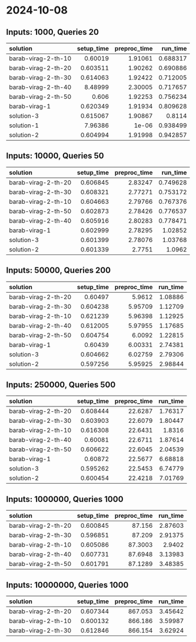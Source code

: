 # 2024-10-08

## Inputs: 1000, Queries 20

| solution            |   setup_time |   preproc_time |   run_time |
|:--------------------|-------------:|---------------:|-----------:|
| barab-virag-2-th-10 |     0.60019  |        1.91061 |   0.688317 |
| barab-virag-2-th-20 |     0.603511 |        1.90262 |   0.690886 |
| barab-virag-2-th-30 |     0.614063 |        1.92422 |   0.712005 |
| barab-virag-2-th-40 |     8.48999  |        2.30005 |   0.717657 |
| barab-virag-2-th-50 |     0.606    |        1.92253 |   0.756234 |
| barab-virag-1       |     0.620349 |        1.91934 |   0.809628 |
| solution-3          |     0.615067 |        1.90867 |   0.8114   |
| solution-1          |     7.96386  |        1e-06   |   0.938499 |
| solution-2          |     0.604994 |        1.91998 |   0.942857 |

## Inputs: 10000, Queries 50

| solution            |   setup_time |   preproc_time |   run_time |
|:--------------------|-------------:|---------------:|-----------:|
| barab-virag-2-th-20 |     0.606845 |        2.83247 |   0.749628 |
| barab-virag-2-th-30 |     0.608321 |        2.77271 |   0.753172 |
| barab-virag-2-th-10 |     0.604663 |        2.79766 |   0.767376 |
| barab-virag-2-th-50 |     0.602873 |        2.78426 |   0.776537 |
| barab-virag-2-th-40 |     0.605916 |        2.80283 |   0.778471 |
| barab-virag-1       |     0.602999 |        2.78295 |   1.02852  |
| solution-3          |     0.601399 |        2.78076 |   1.03768  |
| solution-2          |     0.601339 |        2.7751  |   1.0962   |

## Inputs: 50000, Queries 200

| solution            |   setup_time |   preproc_time |   run_time |
|:--------------------|-------------:|---------------:|-----------:|
| barab-virag-2-th-20 |     0.60497  |        5.9612  |    1.08886 |
| barab-virag-2-th-30 |     0.604238 |        5.95709 |    1.12709 |
| barab-virag-2-th-10 |     0.621239 |        5.96398 |    1.12925 |
| barab-virag-2-th-40 |     0.612005 |        5.97955 |    1.17685 |
| barab-virag-2-th-50 |     0.604754 |        6.0092  |    1.22815 |
| barab-virag-1       |     0.60439  |        6.00331 |    2.74381 |
| solution-3          |     0.604662 |        6.02759 |    2.79306 |
| solution-2          |     0.597256 |        5.95925 |    2.98844 |

## Inputs: 250000, Queries 500

| solution            |   setup_time |   preproc_time |   run_time |
|:--------------------|-------------:|---------------:|-----------:|
| barab-virag-2-th-20 |     0.608444 |        22.6287 |    1.76317 |
| barab-virag-2-th-30 |     0.603903 |        22.6079 |    1.80447 |
| barab-virag-2-th-10 |     0.616308 |        22.6431 |    1.8316  |
| barab-virag-2-th-40 |     0.60081  |        22.6711 |    1.87614 |
| barab-virag-2-th-50 |     0.606622 |        22.6045 |    2.04539 |
| barab-virag-1       |     0.60872  |        22.5677 |    6.68818 |
| solution-3          |     0.595262 |        22.5453 |    6.74779 |
| solution-2          |     0.600454 |        22.4218 |    7.01769 |

## Inputs: 1000000, Queries 1000

| solution            |   setup_time |   preproc_time |   run_time |
|:--------------------|-------------:|---------------:|-----------:|
| barab-virag-2-th-20 |     0.600845 |        87.156  |    2.87603 |
| barab-virag-2-th-30 |     0.596851 |        87.209  |    2.91375 |
| barab-virag-2-th-10 |     0.605086 |        87.3003 |    2.9402  |
| barab-virag-2-th-40 |     0.607731 |        87.6948 |    3.13983 |
| barab-virag-2-th-50 |     0.601791 |        87.1289 |    3.48385 |

## Inputs: 10000000, Queries 1000

| solution            |   setup_time |   preproc_time |   run_time |
|:--------------------|-------------:|---------------:|-----------:|
| barab-virag-2-th-20 |     0.607344 |        867.053 |    3.45642 |
| barab-virag-2-th-10 |     0.600132 |        866.186 |    3.59987 |
| barab-virag-2-th-30 |     0.612846 |        866.154 |    3.62924 |